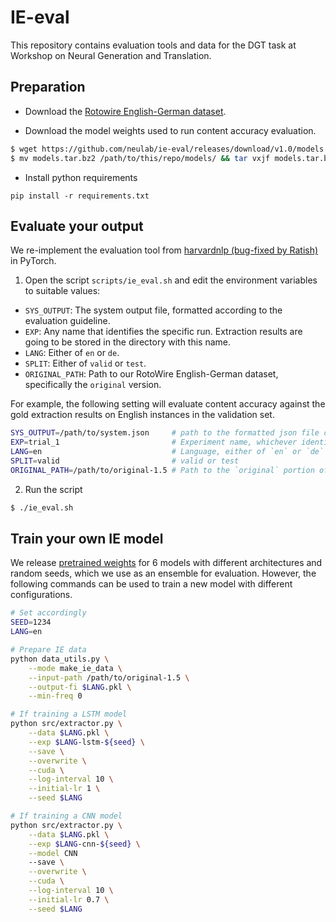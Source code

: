 # IE-eval

This repository contains evaluation tools and data for the DGT task at Workshop on Neural Generation and Translation.

## Preparation

* Download the [Rotowire English-German dataset](https://github.com/neulab/DGT/releases/download/v1.5/rotowire_english-german_1.5.tar.bz2).

* Download the model weights used to run content accuracy evaluation.

```sh
$ wget https://github.com/neulab/ie-eval/releases/download/v1.0/models.tar.bz2
$ mv models.tar.bz2 /path/to/this/repo/models/ && tar vxjf models.tar.bz2
```
* Install python requirements

```
pip install -r requirements.txt
```

## Evaluate your output

We re-implement the evaluation tool from [harvardnlp (bug-fixed by Ratish)](https://github.com/ratishsp/data2text-1) in PyTorch.

1. Open the script `scripts/ie_eval.sh` and edit the environment variables to suitable values:

* `SYS_OUTPUT`: The system output file, formatted according to the evaluation guideline.
* `EXP`: Any name that identifies the specific run. Extraction results are going to be stored in the directory with this name.
* `LANG`: Either of `en` or `de`.
* `SPLIT`: Either of `valid` or `test`.
* `ORIGINAL_PATH`: Path to our RotoWire English-German dataset, specifically the `original` version.

For example, the following setting will evaluate content accuracy against the gold extraction results on English instances in the validation set.
```sh
SYS_OUTPUT=/path/to/system.json     # path to the formatted json file containing the system output.
EXP=trial_1                         # Experiment name, whichever identifiable.
LANG=en                             # Language, either of `en` or `de`
SPLIT=valid                         # valid or test
ORIGINAL_PATH=/path/to/original-1.5 # Path to the `original` portion of the provided data.
```

2. Run the script

```sh
$ ./ie_eval.sh
```

## Train your own IE model

We release [pretrained weights](https://github.com/neulab/ie-eval/releases/) for 6 models with different architectures and random seeds, which we
use as an ensemble for evaluation. However, the following commands can be used to train a new model
with different configurations.

```sh
# Set accordingly
SEED=1234
LANG=en

# Prepare IE data
python data_utils.py \
    --mode make_ie_data \
    --input-path /path/to/original-1.5 \
    --output-fi $LANG.pkl \
    --min-freq 0

# If training a LSTM model
python src/extractor.py \
    --data $LANG.pkl \
    --exp $LANG-lstm-${seed} \
    --save \
    --overwrite \
    --cuda \
    --log-interval 10 \
    --initial-lr 1 \
    --seed $LANG

# If training a CNN model
python src/extractor.py \
    --data $LANG.pkl \
    --exp $LANG-cnn-${seed} \
    --model CNN
    --save \
    --overwrite \
    --cuda \
    --log-interval 10 \
    --initial-lr 0.7 \
    --seed $LANG
```
